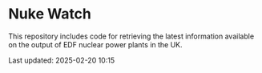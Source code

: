 # Nuke Watch

This repository includes code for retrieving the latest information available on the output of EDF nuclear power plants in the UK.

Last updated: 2025-02-20 10:15